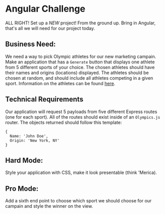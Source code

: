 # Angular Challenge

ALL RIGHT! Set up a *NEW* project! From the ground up.
Bring in Angular, that's all we will need for our project today.

## Business Need:
We need a way to pick Olympic athletes for our new marketing campain. Make an application that has a `Generate` button that displays one athlete from 5 different sports of your choice. The chosen athletes should have their names and origins (locations) displayed. The athletes should be chosen at random, and should include all athletes competing in a given sport. Information on the athletes can be found [here](http://www.teamusa.org/road-to-rio-2016/team-usa/athletes).


## Technical Requirements
Our application will request 5 payloads from five different Express routes (one for each sport). All of the routes should exist inside of an `Olympics.js` router. The objects returned should follow this template:

    {
      Name: 'John Doe',
      Origin: 'New York, NY'
    }

## Hard Mode:
Style your application with CSS, make it look presentable (think 'Merica).

## Pro Mode:
Add a sixth end point to choose which sport we should choose for our campain and style the winner on the view.
